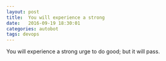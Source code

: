 ```yaml
---
layout: post
title:  You will experience a strong
date:   2016-09-19 18:30:01
categories: autobot
tags: devops
---
```


You will experience a strong urge to do good; but it will pass.
